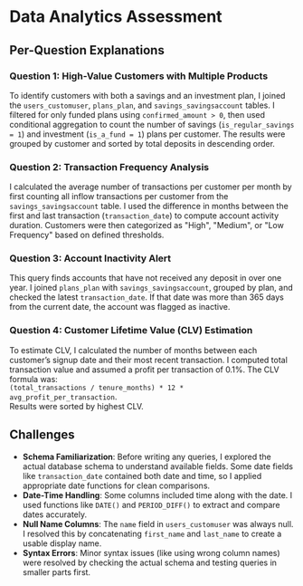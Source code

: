 # Data Analytics Assessment

## Per-Question Explanations

### Question 1: High-Value Customers with Multiple Products
To identify customers with both a savings and an investment plan, I joined the `users_customuser`, `plans_plan`, and `savings_savingsaccount` tables. I filtered for only funded plans using `confirmed_amount > 0`, then used conditional aggregation to count the number of savings (`is_regular_savings = 1`) and investment (`is_a_fund = 1`) plans per customer. The results were grouped by customer and sorted by total deposits in descending order.

### Question 2: Transaction Frequency Analysis
I calculated the average number of transactions per customer per month by first counting all inflow transactions per customer from the `savings_savingsaccount` table. I used the difference in months between the first and last transaction (`transaction_date`) to compute account activity duration. Customers were then categorized as "High", "Medium", or "Low Frequency" based on defined thresholds.

### Question 3: Account Inactivity Alert
This query finds accounts that have not received any deposit in over one year. I joined `plans_plan` with `savings_savingsaccount`, grouped by plan, and checked the latest `transaction_date`. If that date was more than 365 days from the current date, the account was flagged as inactive.

### Question 4: Customer Lifetime Value (CLV) Estimation
To estimate CLV, I calculated the number of months between each customer’s signup date and their most recent transaction. I computed total transaction value and assumed a profit per transaction of 0.1%. The CLV formula was:  
`(total_transactions / tenure_months) * 12 * avg_profit_per_transaction`.  
Results were sorted by highest CLV.

## Challenges

- **Schema Familiarization**: Before writing any queries, I explored the actual database schema to understand available fields. Some date fields like `transaction_date` contained both date and time, so I applied appropriate date functions for clean comparisons.
- **Date-Time Handling**: Some columns included time along with the date. I used functions like `DATE()` and `PERIOD_DIFF()` to extract and compare dates accurately.
- **Null Name Columns**: The `name` field in `users_customuser` was always null. I resolved this by concatenating `first_name` and `last_name` to create a usable display name.
- **Syntax Errors**: Minor syntax issues (like using wrong column names) were resolved by checking the actual schema and testing queries in smaller parts first.

